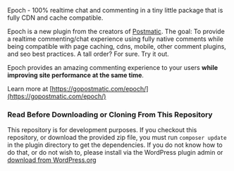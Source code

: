 Epoch - 100% realtime chat and commenting in a tiny little package that is fully CDN and cache compatible.

Epoch is a new plugin from the creators of [Postmatic](http://gopostmatic.com). The goal: To provide a realtime commenting/chat experience using fully native comments while being compatible with page caching, cdns, mobile, other comment plugins, and seo best practices. A tall order? For sure. Try it out.

Epoch provides an amazing commenting experience to your users **while improving site performance at the same time**.

Learn more at [https://gopostmatic.com/epoch/](https://gopostmatic.com/epoch/)

### Read Before Downloading or Cloning From This Repository
This repository is for development purposes. If you checkout this repository, or download the provided zip file, you must run `composer update` in the plugin directory to get the dependencies. If you do not know how to do that, or do not wish to, please install via the WordPress plugin admin or [download from WordPress.org](https://wordpress.org/plugins/epoch/)
